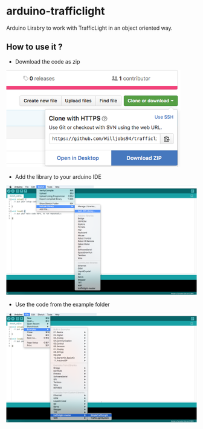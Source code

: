 # arduino-trafficlight
Arduino Lirabry to work with TrafficLight in an object oriented way.

## How to use it ?
* Download the code as zip

![Screenshot](./readme-src/download-zip.png)
* Add the library to your arduino IDE

![Screenshot](./readme-src/add-zip.png)
* Use the code from the example folder

![Screenshot](./readme-src/example-sketch.png)

